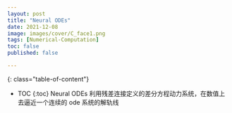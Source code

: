 ```yaml
---
layout: post
title: "Neural ODEs"
date: 2021-12-08
image: images/cover/C_face1.png   
tags: [Numerical-Computation]
toc: false
published: false

---
```


{: class="table-of-content"}
* TOC
{:toc}
Neural ODEs 利用残差连接定义的差分方程动力系统，在数值上去逼近一个连续的 ode 系统的解轨线

 

